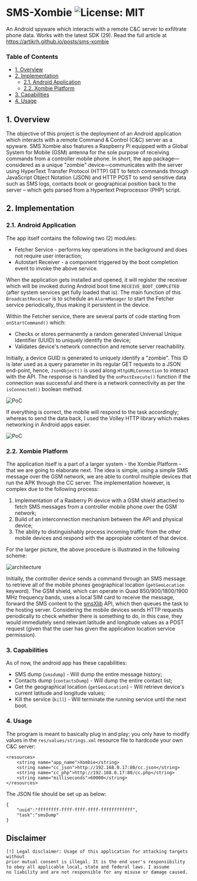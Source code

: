 # SMS-Xombie ![License: MIT](https://img.shields.io/badge/License-MIT-blue.svg)
An Android spyware which interacts with a remote C&C server to exfiltrate phone data. Works with the latest SDK (29). Read the full article at https://artikrh.github.io/posts/sms-xombie

### Table of Contents
  - [1. Overview](#1-overview)
  - [2. Implementation](#2-implementation)
      - [2.1. Android Application](#21-android-application)
      - [2.2. Xombie Platform](#22-xombie-platform)
  - [3. Capabilities](#3-capabilities)
  - [4. Usage](#4-usage)

## 1. Overview
The objective of this project is the deployment of an Android application which interacts with a remote Command & Control (C&C) server as a spyware. SMS Xombie also features a Raspberry Pi equipped with a Global System for Mobile (GSM) antenna for the sole purpose of receiving commands from a controller mobile phone. In short, the app package—considered as a unique "zombie" device—communicates with the server using HyperText Transfer Protocol (HTTP) GET to fetch commands through JavaScript Object Notation (JSON) and HTTP POST to send sensitive data such as SMS logs, contacts book or geographical position back to the server – which gets parsed from a Hypertext Preprocessor (PHP) script.

## 2. Implementation
### 2.1. Android Application
The app itself contains the following two (2) modules:
* Fetcher Service - performs key operations in the background and does not require user interaction;
* Autostart Receiver - a component triggered by the boot completion event to invoke the above service.

When the application gets installed and opened, it will register the receiver which will be invoked during Android boot time `RECEIVE_BOOT_COMPLETED` (after system services get fully loaded that is). The main function of this `BroadcastReceiver` is to schedule an `AlarmManager` to start the Fetcher service periodically, thus making it persistent in the device.  

Within the Fetcher service, there are several parts of code starting from `onStartCommand()` which:
* Checks or stores permanently a random generated Universal Unique Identifier (UUID) to uniquely identify the device;
* Validates device's network connection and remote server reachability.

Initially, a device GUID is generated to uniquely identify a "zombie". This ID is later used as a query parameter in its regular GET requests to a JSON end-point, hence, `JsonObject()` is used along `HttpURLConnection` to interact with the API. The response is handled by the `onPostExecute()` function if the connection was successful and there is a network connectivity as per the `isConnected()` boolean method. 

![PoC](https://i.imgur.com/Nfw5iOg.png)

If everything is correct, the mobile will respond to the task accordingly; whereas to send the data back, I used the Volley HTTP library which makes networking in Android apps easier.

![PoC](https://i.imgur.com/RqUMyry.png)

### 2.2. Xombie Platform

The application itself is a part of a larger system - the Xombie Platform - that we are going to elaborate next. The idea is simple, using a simple SMS message over the GSM network, we are able to control multiple devices that run the APK through the CC server. The implementation however, is complex due to the following process:

1. Implementation of a Rasberry Pi device with a GSM shield attached to fetch SMS messages from a controller mobile phone over the GSM network;
2. Build of an interconnection mechanism between the API and physical device;
3. The ability to distinguishably process incoming traffic from the other mobile devices and respond with the appropiate content of that device.

For the larger picture, the above procedure is illustrated in the following scheme:

![architecture](https://i.imgur.com/uQySpSE.png)

Initially, the controller device sends a command through an SMS message to retrieve all of the mobile phones geographical location (`getGeoLocation` keyword). The GSM shield, which can operate in Quad 850/900/1800/1900 MHz frequency bands, uses a local SIM card to receive the message, forward the SMS content to the [smsXlib](https://github.com/ButrintKomoni/smsXlib) API, which then queues the task to the hosting server. Considering the mobile devices sends HTTP requests periodically to check whether there is something to do, in this case, they would immediately send relevant latitude and longitude values as a POST request (given that the user has given the application location service permission).

### 3. Capabilities

As of now, the android app has these capabilities:
* SMS dump (`smsdump`) - Will dump the entire message history;
* Contacts dump (`contactsDump`) - Will dump the entire contact list;
* Get the geographical location (`getGeoLocation`) - Will retrieve device's current latitude and longitude values;
* Kill the service (`kill`) - Will terminate the running service until the next boot.

### 4. Usage
The program is meant to basically plug in and play; you only have to modify values in the `res/values/strings.xml` resource file to hardcode your own C&C server:
```
<resources>
    <string name="app_name">Xombie</string>
    <string name="cc_json">http://192.168.0.17:80/cc.json</string>
    <string name="cc_php">http://192.168.0.17:80/cc.php</string>
    <string name="milliseconds">60000</string>
</resources>
```
The JSON file should be set up as below:
```
{
	"uuid":"ffffffff-ffff-ffff-ffff-ffffffffffff",
	"task":"smsDump"
}
```

## Disclaimer
```
[!] Legal disclaimer: Usage of this application for attacking targets without
prior mutual consent is illegal. It is the end user's responsibility
to obey all applicable local, state and federal laws. I assume
no liability and are not responsible for any misuse or damage caused.
```
